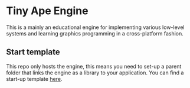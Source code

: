 # Tiny Ape Engine 

This is a mainly an educational engine for implementing various low-level systems and learning graphics programming in a cross-platform fashion.

## Start template
This repo only hosts the engine, this means you need to set-up a parent folder that links the engine as a library to your application. You can find a start-up template [here](https://github.com/OneBogdan01/start-template-tale).
